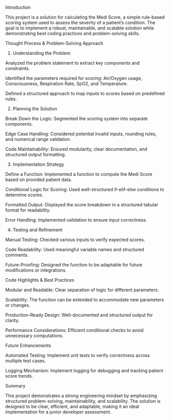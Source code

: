 Introduction

This project is a solution for calculating the Medi Score, a simple rule-based scoring system used to assess the severity of a patient’s condition. The goal is to implement a robust, maintainable, and scalable solution while demonstrating best coding practices and problem-solving skills.

Thought Process & Problem-Solving Approach

1. Understanding the Problem

Analyzed the problem statement to extract key components and constraints.

Identified the parameters required for scoring: Air/Oxygen usage, Consciousness, Respiration Rate, SpO2, and Temperature.

Defined a structured approach to map inputs to scores based on predefined rules.

2. Planning the Solution

Break Down the Logic: Segmented the scoring system into separate components.

Edge Case Handling: Considered potential invalid inputs, rounding rules, and numerical range validation.

Code Maintainability: Ensured modularity, clear documentation, and structured output formatting.

3. Implementation Strategy

Define a Function: Implemented a function to compute the Medi Score based on provided patient data.

Conditional Logic for Scoring: Used well-structured if-elif-else conditions to determine scores.

Formatted Output: Displayed the score breakdown in a structured tabular format for readability.

Error Handling: Implemented validation to ensure input correctness.

4. Testing and Refinement

Manual Testing: Checked various inputs to verify expected scores.

Code Readability: Used meaningful variable names and structured comments.

Future-Proofing: Designed the function to be adaptable for future modifications or integrations.

Code Highlights & Best Practices

Modular and Readable: Clear separation of logic for different parameters.

Scalability: The function can be extended to accommodate new parameters or changes.

Production-Ready Design: Well-documented and structured output for clarity.

Performance Considerations: Efficient conditional checks to avoid unnecessary computations.

Future Enhancements

Automated Testing: Implement unit tests to verify correctness across multiple test cases.

Logging Mechanism: Implement logging for debugging and tracking patient score trends.

Summary

This project demonstrates a strong engineering mindset by emphasizing structured problem-solving, maintainability, and scalability. The solution is designed to be clear, efficient, and adaptable, making it an ideal implementation for a junior developer assessment.
